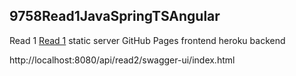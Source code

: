 ## 9758Read1JavaSpringTSAngular

Read 1 [Read 1](https://pavelk6896.github.io/9758Read1JavaSpringTSAngular/) static server GitHub Pages frontend heroku backend


http://localhost:8080/api/read2/swagger-ui/index.html



